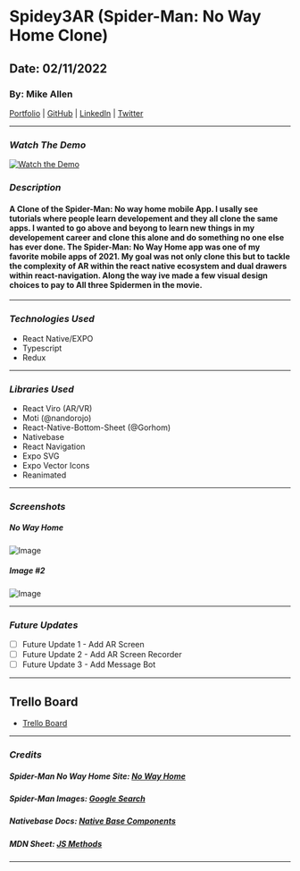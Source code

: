 # Spidey3AR (Spider-Man: No Way Home Clone)

## Date: 02/11/2022

### By: Mike Allen

[Portfolio](http://www.be.net/mikeallen) | [GitHub](https://github.com/mikevocalz) | [LinkedIn](https://www.linkedin.com/in/michael-allen-3b538429/) | [Twitter](https://www.twitter.com/mikevocalz)

---

### **_Watch The Demo_**

[![Watch the Demo](https://i3.ytimg.com/vi/5JIDTBEiyHQ/hqdefault.jpg)](https://youtu.be/5JIDTBEiyHQ)

### **_Description_**

#### A Clone of the Spider-Man: No way home mobile App. I usally see tutorials where people learn developement and they all clone the same apps. I wanted to go above and beyong to learn new things in my developement career and clone this alone and do something no one else has ever done. The Spider-Man: No Way Home app was one of my favorite mobile apps of 2021. My goal was not only clone this but to tackle the complexity of AR within the react native ecosystem and dual drawers within react-navigation. Along the way ive made a few visual design choices to pay to All three Spidermen in the movie.

---

### **_Technologies Used_**

- React Native/EXPO
- Typescript
- Redux

---

### **_Libraries Used_**

- React Viro (AR/VR)
- Moti (@nandorojo)
- React-Native-Bottom-Sheet (@Gorhom)
- Nativebase
- React Navigation
- Expo SVG
- Expo Vector Icons
- Reanimated

---

### **_Screenshots_**

##### No Way Home

![Image](https://play-lh.googleusercontent.com/_sFMH3B_3V9_EVMKmHgMVzw8TZOez-_cWq8C2yQhDAifNIh319hmrI82mKH2iAnoFw)

##### Image #2

![Image](https://images.hindustantimes.com/img/2021/11/09/1600x900/spider-man_no_way_home_1636451315678_1636451323010.png)

---

### **_Future Updates_**

- [ ] Future Update 1 - Add AR Screen
- [ ] Future Update 2 - Add AR Screen Recorder
- [ ] Future Update 3 - Add Message Bot

---

## Trello Board

- [Trello Board](https://trello.com/b/yEMwqLrW/spidey3ar)

---

### **_Credits_**

##### Spider-Man No Way Home Site: [No Way Home](https://www.spidermannowayhome.movie/)

##### Spider-Man Images: [Google Search](http://www.google.com)

##### Nativebase Docs: [Native Base Components](https://docs.nativebase.io)

##### MDN Sheet: [JS Methods](https://developer.mozilla.org/en-US/docs/Web/API/Element/getBoundingClientRect)

---
